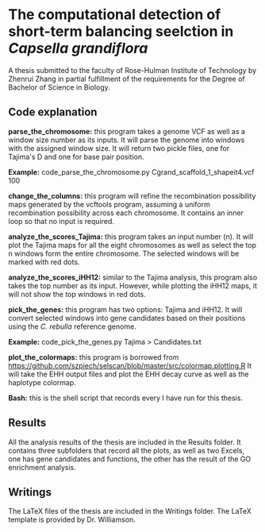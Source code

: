 # The computational detection of short-term balancing seelction in _Capsella grandiflora_

A thesis submitted to the faculty of Rose-Hulman Institute of Technology by Zhenrui Zhang 
in partial fulfillment of the requirements for the Degree of Bachelor of Science in Biology.

## Code explanation

**parse_the_chromosome:** this program takes a genome VCF as well as a window size number as its inputs. It will parse
the genome into windows with the assigned window size. It will return two pickle files, one for
Tajima's D and one for base pair position.

**Example:** code_parse_the_chromosome.py Cgrand_scaffold_1_shapeit4.vcf 100

**change_the_columns:** this program will refine the recombination possibility maps generated by
the vcftools program, assuming a uniform recombination possibility across each chromosome. It
contains an inner loop so that no input is required.

**analyze_the_scores_Tajima:** this program takes an input number (n). It will plot the Tajima maps 
for all the eight chromosomes as well as select the top n windows form the entire chromosome. The
selected windows will be marked with red dots.

**analyze_the_scores_iHH12:** similar to the Tajima analysis, this program also takes the top
number as its input. However, while plotting the iHH12 maps, it will not show the top windows
in red dots.

**pick_the_genes:** this program has two options: Tajima and iHH12. It will convert selected
windows into gene candidates based on their positions using the _C. rebulla_ reference genome.

**Example:** code_pick_the_genes.py Tajima > Candidates.txt

**plot_the_colormaps:** this program is borrowed from https://github.com/szpiech/selscan/blob/master/src/colormap.plotting.R
It will take the EHH output files and plot the EHH decay curve as well as the haplotype colormap.

**Bash:** this is the shell script that records every I have run for this thesis.

## Results

All the analysis results of the thesis are included in the Results folder. It contains three subfolders
that record all the plots, as well as two Excels, one has gene candidates and functions, the other
has the result of the GO enrichment analysis.

## Writings

The LaTeX files of the thesis are included in the Writings folder. The LaTeX template is provided by Dr. Williamson.